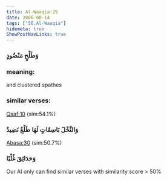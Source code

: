 ```yaml
---
title: Al-Waaqia:29
date: 2006-08-14
tags: ["56.Al-Waaqia"]
hidemeta: true 
ShowPostNavLinks: true 
---
```

### وَطَلْحٍ مَنْضُودٍ
### meaning: 
and clustered spathes
### similar verses: 

[Qaaf:10](/50/10) (sim:54.1%)

### وَالنَّخْلَ بَاسِقَاتٍ لَهَا طَلْعٌ نَضِيدٌ

[Abasa:30](/80/30) (sim:50.7%)

### وَحَدَائِقَ غُلْبًا

Our AI only can find similar verses with similarity score > 50% 


